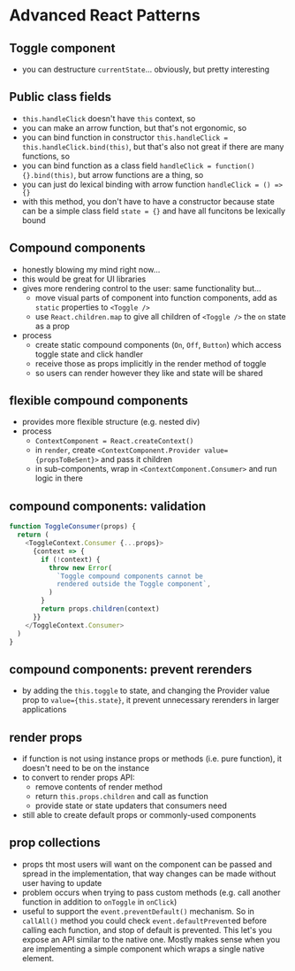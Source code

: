 # Advanced React Patterns

## Toggle component

- you can destructure `currentState`... obviously, but pretty interesting

## Public class fields

- `this.handleClick` doesn't have `this` context, so
- you can make an arrow function, but that's not ergonomic, so
- you can bind function in constructor `this.handleClick = this.handleClick.bind(this)`, but that's also not great if there are many functions, so
- you can bind function as a class field `handleClick = function() {}.bind(this)`, but arrow functions are a thing, so
- you can just do lexical binding with arrow function `handleClick = () => {}`
- with this method, you don't have to have a constructor because state can be a simple class field `state = {}` and have all funcitons be lexically bound

## Compound components

- honestly blowing my mind right now...
- this would be great for UI libraries
- gives more rendering control to the user: same functionality but...
  - move visual parts of component into function components, add as `static` properties to `<Toggle />`
  - use `React.children.map` to give all children of `<Toggle />` the `on` state as a prop
- process
  - create static compound components (`On`, `Off`, `Button`) which access toggle state and click handler
  - receive those as props implicitly in the render method of toggle
  - so users can render however they like and state will be shared

## flexible compound components

- provides more flexible structure (e.g. nested div)
- process
  - `ContextComponent = React.createContext()`
  - in `render`, create `<ContextComponent.Provider value={propsToBeSent}>` and pass it children
  - in sub-components, wrap in `<ContextComponent.Consumer>` and run logic in there

## compound components: validation

```js
function ToggleConsumer(props) {
  return (
    <ToggleContext.Consumer {...props}>
      {context => {
        if (!context) {
          throw new Error(
            `Toggle compound components cannot be
            rendered outside the Toggle component`,
          )
        }
        return props.children(context)
      }}
    </ToggleContext.Consumer>
  )
}
```

## compound components: prevent rerenders

- by adding the `this.toggle` to state, and changing the Provider value prop to `value={this.state}`, it prevent unnecessary rerenders in larger applications

## render props

- if function is not using instance props or methods (i.e. pure function), it doesn't need to be on the instance
- to convert to render props API:
  - remove contents of render method
  - return `this.props.children` and call as function
  - provide state or state updaters that consumers need
- still able to create default props or commonly-used components

## prop collections

- props tht most users will want on the component can be passed and spread in the implementation, that way changes can be made without user having to update
- problem occurs when trying to pass custom methods (e.g. call another function in addition to `onToggle` in `onClick`)
- useful to support the `event.preventDefault()` mechanism. So in `callAll()` method you could check `event.defaultPrevent`ed before calling each function, and stop of default is prevented. This let's you expose an API similar to the native one. Mostly makes sense when you are implementing a simple component which wraps a single native element.
